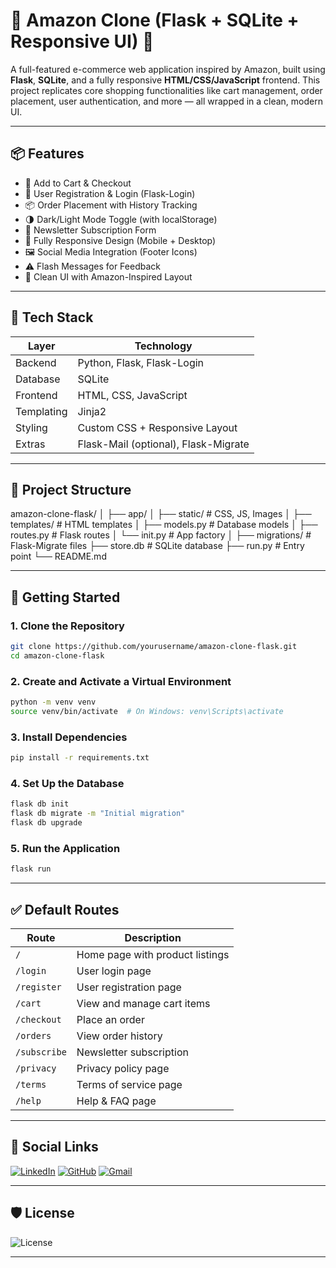 # 🚀 Amazon Clone (Flask + SQLite + Responsive UI) 🛒

A full-featured e-commerce web application inspired by Amazon, built using **Flask**, **SQLite**, and a fully responsive **HTML/CSS/JavaScript** frontend. This project replicates core shopping functionalities like cart management, order placement, user authentication, and more — all wrapped in a clean, modern UI.

---

## 📦 Features

- 🛒 Add to Cart & Checkout
- 🔐 User Registration & Login (Flask-Login)
- 📦 Order Placement with History Tracking
- 🌗 Dark/Light Mode Toggle (with localStorage)
- 📧 Newsletter Subscription Form
- 📱 Fully Responsive Design (Mobile + Desktop)
- 🖼️ Social Media Integration (Footer Icons)
- ⚠️ Flash Messages for Feedback
- 🧾 Clean UI with Amazon-Inspired Layout

---

## 🧰 Tech Stack

| Layer        | Technology                     |
|--------------|--------------------------------|
| Backend      | Python, Flask, Flask-Login     |
| Database     | SQLite                         |
| Frontend     | HTML, CSS, JavaScript          |
| Templating   | Jinja2                         |
| Styling      | Custom CSS + Responsive Layout |
| Extras       | Flask-Mail (optional), Flask-Migrate |

---

## 📂 Project Structure

amazon-clone-flask/ │ ├── app/ │ ├── static/ # CSS, JS, Images │ ├── templates/ # HTML templates │ ├── models.py # Database models │ ├── routes.py # Flask routes │ └── init.py # App factory │ ├── migrations/ # Flask-Migrate files ├── store.db # SQLite database ├── run.py # Entry point └── README.md

---

## 🚀 Getting Started

### 1. Clone the Repository

```bash
git clone https://github.com/yourusername/amazon-clone-flask.git
cd amazon-clone-flask
```
### 2. Create and Activate a Virtual Environment

```bash
python -m venv venv
source venv/bin/activate  # On Windows: venv\Scripts\activate
```

### 3. Install Dependencies

```bash
pip install -r requirements.txt
```

### 4. Set Up the Database

```bash
flask db init
flask db migrate -m "Initial migration"
flask db upgrade
```

### 5. Run the Application

```bash
flask run
```

---


## ✅ Default Routes

| Route        | Description                      |
|--------------|----------------------------------|
| `/`          | Home page with product listings  |
| `/login`     | User login page                  |
| `/register`  | User registration page           |
| `/cart`      | View and manage cart items       |
| `/checkout`  | Place an order                   |
| `/orders`    | View order history               |
| `/subscribe` | Newsletter subscription          |
| `/privacy`   | Privacy policy page              |
| `/terms`     | Terms of service page            |
| `/help`      | Help & FAQ page                  |

---

## 🔗 Social Links

[![LinkedIn](https://img.shields.io/badge/LinkedIn-blue?style=for-the-badge&logo=linkedin)](https://www.linkedin.com/in/tanishqsakhare)
[![GitHub](https://img.shields.io/badge/GitHub-black?style=for-the-badge&logo=github)](https://github.com/tanishqsakhare)
[![Gmail](https://img.shields.io/badge/Gmail-red?style=for-the-badge&logo=gmail)](mailto:tanishqsakhare@gmail.com)

---

## 🛡️ License 

![License](https://img.shields.io/badge/license-MIT-blue.svg)

---
